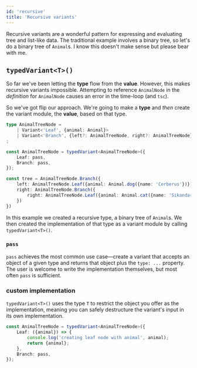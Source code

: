 ```yaml
---
id: 'recursive'
title: 'Recursive variants'
---
```


Recursive variants are a wonderful pattern for expressing and evaluating tree and list-like data. The traditional example involves a binary tree, so let's do a binary tree of `Animal`s. I know this doesn't make sense but please bear with me.

## `typedVariant<T>()`
So far we've been letting the **type** flow from the **value**. However, this makes recursive variants impossible. Attempting to reference `AnimalNode` in the *definition* for `AnimalNode` causes an error in the time-loop (and `tsc`).

So we've got flip our approach. We're going to make a **type** and *then* create the variant module, the **value**, based on that type.

```typescript
type AnimalTreeNode =
    | Variant<'Leaf', {animal: Animal}>
    | Variant<'Branch', {left?: AnimalTreeNode, right?: AnimalTreeNode}>
;

const AnimalTreeNode = typedVariant<AnimalTreeNode>({
    Leaf: pass,
    Branch: pass,
});

const tree = AnimalTreeNode.Branch({
    left: AnimalTreeNode.Leaf({animal: Animal.dog({name: 'Cerberus'})}),
    right: AnimalTreeNode.Branch({
        right: AnimalTreeNode.Leaf({animal: Animal.cat({name: 'Sikandar'})}),
    })
})
```

In this example we created a recursive type, a binary tree of `Animal`s. We then created the implementation of that type as a variant module by calling `typedVariant<T>()`. 

### `pass`

`pass` achieves the most common use case—create a variant that accepts an object of a given type and returns that object plus the `type: ...` property. The user is welcome to write the implementation themselves, but most often `pass` is sufficient.

### custom implementation

`typedVariant<T>()` uses the type `T` to restrict the object you offer as the implementation, meaning you can safely destructure the variant's input in its own implementation.

```typescript
const AnimalTreeNode = typedVariant<AnimalTreeNode>({
    Leaf: ({animal}) => {
        console.log('creating leaf node with animal', animal);
        return {animal};
    },
    Branch: pass,
});

```